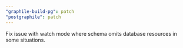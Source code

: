 ```yaml
---
"graphile-build-pg": patch
"postgraphile": patch
---
```


Fix issue with watch mode where schema omits database resources in some
situations.
